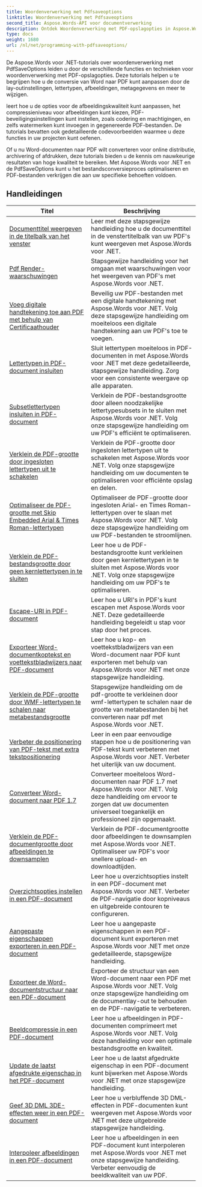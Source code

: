 ```yaml
---
title: Woordenverwerking met Pdfsaveoptions
linktitle: Woordenverwerking met Pdfsaveoptions
second_title: Aspose.Words-API voor documentverwerking
description: Ontdek Woordenverwerking met PDF-opslagopties in Aspose.Words voor .NET. Leer hoe u Word-documenten naar PDF kunt genereren met geavanceerde functies via stapsgewijze zelfstudies en voorbeeldcode.
type: docs
weight: 1680
url: /nl/net/programming-with-pdfsaveoptions/
---
```

De Aspose.Words voor .NET-tutorials over woordenverwerking met PdfSaveOptions leiden u door de verschillende functies en technieken voor woordenverwerking met PDF-opslagopties. Deze tutorials helpen u te begrijpen hoe u de conversie van Word naar PDF kunt aanpassen door de lay-outinstellingen, lettertypen, afbeeldingen, metagegevens en meer te wijzigen.

leert hoe u de opties voor de afbeeldingskwaliteit kunt aanpassen, het compressieniveau voor afbeeldingen kunt kiezen, PDF-beveiligingsinstellingen kunt instellen, zoals codering en machtigingen, en zelfs watermerken kunt invoegen in gegenereerde PDF-bestanden. De tutorials bevatten ook gedetailleerde codevoorbeelden waarmee u deze functies in uw projecten kunt oefenen.

Of u nu Word-documenten naar PDF wilt converteren voor online distributie, archivering of afdrukken, deze tutorials bieden u de kennis om nauwkeurige resultaten van hoge kwaliteit te bereiken. Met Aspose.Words voor .NET en de PdfSaveOptions kunt u het bestandsconversieproces optimaliseren en PDF-bestanden verkrijgen die aan uw specifieke behoeften voldoen.

 ## Handleidingen
| Titel | Beschrijving |
| --- | --- |
| [Documenttitel weergeven in de titelbalk van het venster](./display-doc-title-in-window-titlebar/) | Leer met deze stapsgewijze handleiding hoe u de documenttitel in de venstertitelbalk van uw PDF's kunt weergeven met Aspose.Words voor .NET. |
| [Pdf Render-waarschuwingen](./pdf-render-warnings/) | Stapsgewijze handleiding voor het omgaan met waarschuwingen voor het weergeven van PDF's met Aspose.Words voor .NET. |
| [Voeg digitale handtekening toe aan PDF met behulp van Certificaathouder](./digitally-signed-pdf-using-certificate-holder/) | Beveilig uw PDF-bestanden met een digitale handtekening met Aspose.Words voor .NET. Volg deze stapsgewijze handleiding om moeiteloos een digitale handtekening aan uw PDF's toe te voegen. |
| [Lettertypen in PDF-document insluiten](./embedded-all-fonts/) | Sluit lettertypen moeiteloos in PDF-documenten in met Aspose.Words voor .NET met deze gedetailleerde, stapsgewijze handleiding. Zorg voor een consistente weergave op alle apparaten. |
| [Subsetlettertypen insluiten in PDF-document](./embedded-subset-fonts/) | Verklein de PDF-bestandsgrootte door alleen noodzakelijke lettertypesubsets in te sluiten met Aspose.Words voor .NET. Volg onze stapsgewijze handleiding om uw PDF's efficiënt te optimaliseren. |
| [Verklein de PDF-grootte door ingesloten lettertypen uit te schakelen](./disable-embed-windows-fonts/) | Verklein de PDF-grootte door ingesloten lettertypen uit te schakelen met Aspose.Words voor .NET. Volg onze stapsgewijze handleiding om uw documenten te optimaliseren voor efficiënte opslag en delen. |
| [Optimaliseer de PDF-grootte met Skip Embedded Arial & Times Roman-lettertypen](./skip-embedded-arial-and-times-roman-fonts/) | Optimaliseer de PDF-grootte door ingesloten Arial- en Times Roman-lettertypen over te slaan met Aspose.Words voor .NET. Volg deze stapsgewijze handleiding om uw PDF-bestanden te stroomlijnen. |
| [Verklein de PDF-bestandsgrootte door geen kernlettertypen in te sluiten](./avoid-embedding-core-fonts/) | Leer hoe u de PDF-bestandsgrootte kunt verkleinen door geen kernlettertypen in te sluiten met Aspose.Words voor .NET. Volg onze stapsgewijze handleiding om uw PDF's te optimaliseren. |
| [Escape-URI in PDF-document](./escape-uri/) | Leer hoe u URI's in PDF's kunt escapen met Aspose.Words voor .NET. Deze gedetailleerde handleiding begeleidt u stap voor stap door het proces. |
| [Exporteer Word-documentkoptekst en voettekstbladwijzers naar PDF-document](./export-header-footer-bookmarks/) | Leer hoe u kop- en voettekstbladwijzers van een Word-document naar PDF kunt exporteren met behulp van Aspose.Words voor .NET met onze stapsgewijze handleiding. |
| [Verklein de PDF-grootte door WMF-lettertypen te schalen naar metabestandsgrootte](./scale-wmf-fonts-to-metafile-size/) | Stapsgewijze handleiding om de pdf-grootte te verkleinen door wmf-lettertypen te schalen naar de grootte van metabestanden bij het converteren naar pdf met Aspose.Words voor .NET. |
| [Verbeter de positionering van PDF-tekst met extra tekstpositionering](./additional-text-positioning/) | Leer in een paar eenvoudige stappen hoe u de positionering van PDF-tekst kunt verbeteren met Aspose.Words voor .NET. Verbeter het uiterlijk van uw document. |
| [Converteer Word-document naar PDF 1.7](./conversion-to-pdf-17/) | Converteer moeiteloos Word-documenten naar PDF 1.7 met Aspose.Words voor .NET. Volg deze handleiding om ervoor te zorgen dat uw documenten universeel toegankelijk en professioneel zijn opgemaakt. |
| [Verklein de PDF-documentgrootte door afbeeldingen te downsamplen](./downsampling-images/) | Verklein de PDF-documentgrootte door afbeeldingen te downsamplen met Aspose.Words voor .NET. Optimaliseer uw PDF's voor snellere upload- en downloadtijden. |
| [Overzichtsopties instellen in een PDF-document](./set-outline-options/) | Leer hoe u overzichtsopties instelt in een PDF-document met Aspose.Words voor .NET. Verbeter de PDF-navigatie door kopniveaus en uitgebreide contouren te configureren. |
| [Aangepaste eigenschappen exporteren in een PDF-document](./custom-properties-export/) | Leer hoe u aangepaste eigenschappen in een PDF-document kunt exporteren met Aspose.Words voor .NET met onze gedetailleerde, stapsgewijze handleiding. |
| [Exporteer de Word-documentstructuur naar een PDF-document](./export-document-structure/) | Exporteer de structuur van een Word-document naar een PDF met Aspose.Words voor .NET. Volg onze stapsgewijze handleiding om de documentlay-out te behouden en de PDF-navigatie te verbeteren. |
| [Beeldcompressie in een PDF-document](./image-compression/) | Leer hoe u afbeeldingen in PDF-documenten comprimeert met Aspose.Words voor .NET. Volg deze handleiding voor een optimale bestandsgrootte en kwaliteit. |
| [Update de laatst afgedrukte eigenschap in het PDF-document](./update-last-printed-property/) | Leer hoe u de laatst afgedrukte eigenschap in een PDF-document kunt bijwerken met Aspose.Words voor .NET met onze stapsgewijze handleiding. |
| [Geef 3D DML 3DE-effecten weer in een PDF-document](./dml-3deffects-rendering/) | Leer hoe u verbluffende 3D DML-effecten in PDF-documenten kunt weergeven met Aspose.Words voor .NET met deze uitgebreide stapsgewijze handleiding. |
| [Interpoleer afbeeldingen in een PDF-document](./interpolate-images/) | Leer hoe u afbeeldingen in een PDF-document kunt interpoleren met Aspose.Words voor .NET met onze stapsgewijze handleiding. Verbeter eenvoudig de beeldkwaliteit van uw PDF. |